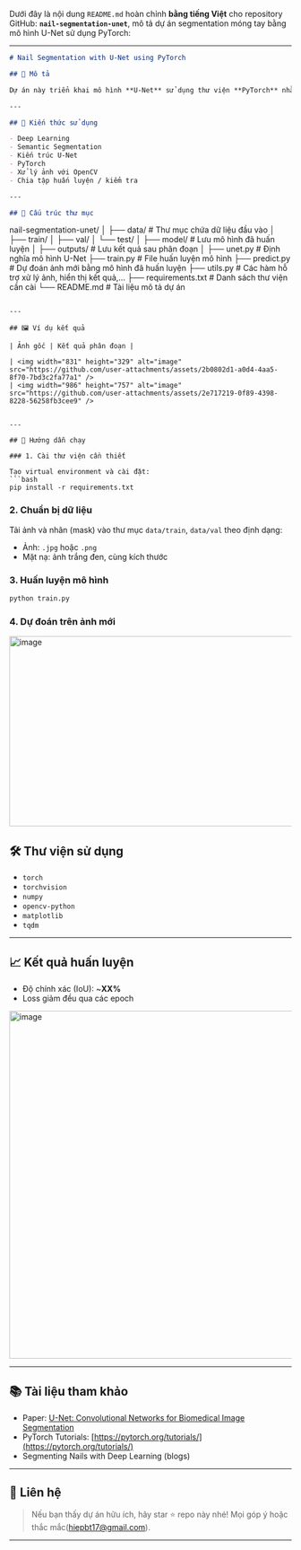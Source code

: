Dưới đây là nội dung `README.md` hoàn chỉnh **bằng tiếng Việt** cho repository GitHub: **`nail-segmentation-unet`**, mô tả dự án segmentation móng tay bằng mô hình U-Net sử dụng PyTorch:

---

```markdown
# Nail Segmentation with U-Net using PyTorch

## 📌 Mô tả

Dự án này triển khai mô hình **U-Net** sử dụng thư viện **PyTorch** nhằm **phân đoạn vùng móng tay (nail segmentation)** trên ảnh đầu vào. Mục tiêu là tạo ra mặt nạ phân đoạn chính xác, hỗ trợ các ứng dụng như làm đẹp, chăm sóc móng, hoặc tiền xử lý trong các hệ thống nhận diện tay.

---

## 🧠 Kiến thức sử dụng

- Deep Learning
- Semantic Segmentation
- Kiến trúc U-Net
- PyTorch
- Xử lý ảnh với OpenCV
- Chia tập huấn luyện / kiểm tra

---

## 📁 Cấu trúc thư mục

```

nail-segmentation-unet/
│
├── data/                   # Thư mục chứa dữ liệu đầu vào
│   ├── train/
│   ├── val/
│   └── test/
│
├── model/                  # Lưu mô hình đã huấn luyện
│
├── outputs/                # Lưu kết quả sau phân đoạn
│
├── unet.py                 # Định nghĩa mô hình U-Net
├── train.py                # File huấn luyện mô hình
├── predict.py              # Dự đoán ảnh mới bằng mô hình đã huấn luyện
├── utils.py                # Các hàm hỗ trợ xử lý ảnh, hiển thị kết quả,...
├── requirements.txt        # Danh sách thư viện cần cài
└── README.md               # Tài liệu mô tả dự án

````

---

## 🖼️ Ví dụ kết quả

| Ảnh gốc | Kết quả phân đoạn |

| <img width="831" height="329" alt="image" src="https://github.com/user-attachments/assets/2b0802d1-a0d4-4aa5-8f70-7bd3c2fa77a1" />
| <img width="986" height="757" alt="image" src="https://github.com/user-attachments/assets/2e717219-0f89-4398-8228-56258fb3cee9" />
 

---

## 🚀 Hướng dẫn chạy

### 1. Cài thư viện cần thiết

Tạo virtual environment và cài đặt:
```bash
pip install -r requirements.txt
````

### 2. Chuẩn bị dữ liệu

Tải ảnh và nhãn (mask) vào thư mục `data/train`, `data/val` theo định dạng:

* Ảnh: `.jpg` hoặc `.png`
* Mặt nạ: ảnh trắng đen, cùng kích thước

### 3. Huấn luyện mô hình

```bash
python train.py
```

### 4. Dự đoán trên ảnh mới


<img width="993" height="339" alt="image" src="https://github.com/user-attachments/assets/5da84c46-8b7c-438c-9c80-f75df77285eb" />



## 🛠️ Thư viện sử dụng

* `torch`
* `torchvision`
* `numpy`
* `opencv-python`
* `matplotlib`
* `tqdm`

---

## 📈 Kết quả huấn luyện

* Độ chính xác (IoU): \~**XX%**
* Loss giảm đều qua các epoch

<img width="1304" height="620" alt="image" src="https://github.com/user-attachments/assets/1815bbeb-d33e-4242-9936-cca249053f8c" />


---

## 📚 Tài liệu tham khảo

* Paper: [U-Net: Convolutional Networks for Biomedical Image Segmentation](https://arxiv.org/abs/1505.04597)
* PyTorch Tutorials: [https://pytorch.org/tutorials/](https://pytorch.org/tutorials/)
* Segmenting Nails with Deep Learning (blogs)

---

## 📩 Liên hệ

> Nếu bạn thấy dự án hữu ích, hãy star ⭐ repo này nhé!
> Mọi góp ý hoặc thắc mắc(hiepbt17@gmail.com).

---


